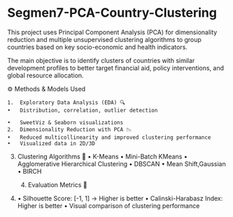 # Segmen7-PCA-Country-Clustering
This project uses Principal Component Analysis (PCA) for dimensionality reduction and multiple unsupervised clustering algorithms to group countries based on key socio-economic and health indicators.

The main objective is to identify clusters of countries with similar development profiles to better target financial aid, policy interventions, and global resource allocation.

⚙️ Methods & Models Used

	1.	Exploratory Data Analysis (EDA) 🔍
	•	Distribution, correlation, outlier detection
 
	•	SweetViz & Seaborn visualizations
	2.	Dimensionality Reduction with PCA 📉
	•	Reduced multicollinearity and improved clustering performance
	•	Visualized data in 2D/3D
 3.	Clustering Algorithms 🔗
	•	K-Means
	•	Mini-Batch KMeans
	•	Agglomerative Hierarchical Clustering
	•	DBSCAN
	•	Mean Shift,Gaussian 
	•	BIRCH

	4.	Evaluation Metrics 🧪
 5.	
	•	Silhouette Score: [-1, 1] → Higher is better
	•	Calinski-Harabasz Index: Higher is better
	•	Visual comparison of clustering performance
